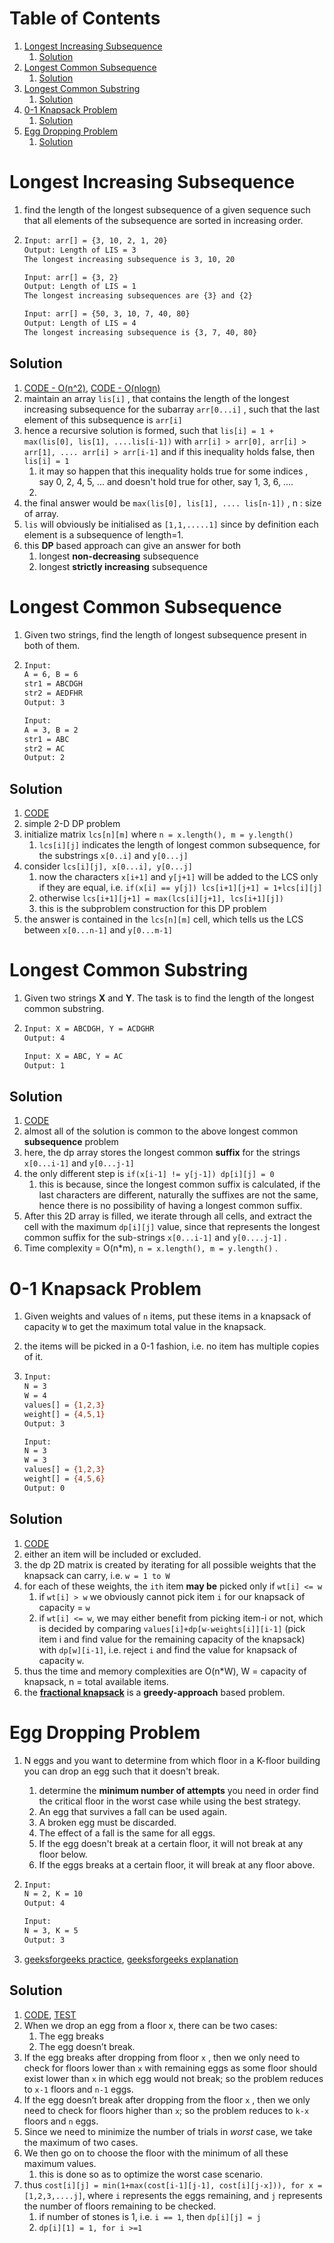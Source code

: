 # Table of Contents

1. [Longest Increasing Subsequence](#lis)
   1. [Solution](#sol1)
2. [Longest Common Subsequence](#lcs)
   1. [Solution](#sol2)
3. [Longest Common Substring](#lcsub)
   1. [Solution](#sol3)
4. [0-1 Knapsack Problem](#0-1kp)
   1. [Solution](#sol4)
5. [Egg Dropping Problem](#egg-dropping)
   1. [Solution](#sol5)







# Longest Increasing Subsequence<a name="lis"></a>

1. find the length of the longest subsequence of a given sequence such that all elements of the subsequence are sorted in increasing order. 

2. ```bash
   Input: arr[] = {3, 10, 2, 1, 20}
   Output: Length of LIS = 3
   The longest increasing subsequence is 3, 10, 20
   
   Input: arr[] = {3, 2}
   Output: Length of LIS = 1
   The longest increasing subsequences are {3} and {2}
   
   Input: arr[] = {50, 3, 10, 7, 40, 80}
   Output: Length of LIS = 4
   The longest increasing subsequence is {3, 7, 40, 80}
   ```



## Solution<a name="sol1"></a>

1. [CODE - O(n^2)](lis.cpp),   [CODE - O(nlogn)](lis_2.cpp)
2. maintain an array `lis[i]` , that contains the length of the longest increasing subsequence for the  subarray `arr[0...i]` , such that the last element of this subsequence is `arr[i]`
3. hence a recursive solution is formed, such that `lis[i] = 1 + max(lis[0], lis[1], ....lis[i-1])` with `arr[i] > arr[0], arr[i] > arr[1], .... arr[i] > arr[i-1]` and if this inequality holds false, then `lis[i] = 1`
   1. it may so happen that this inequality holds true for some indices , say 0, 2, 4, 5, ... and doesn't hold true for other, say 1, 3, 6, ....
   2. 
4. the final answer would be `max(lis[0], lis[1], .... lis[n-1])` , n : size of array.
5. `lis`  will obviously be initialised as `[1,1,.....1]` since by definition each element is a subsequence of length=1.
6. this **DP** based approach can give an answer for both
   1. longest **non-decreasing** subsequence
   2. longest **strictly increasing** subsequence







# Longest Common Subsequence<a name="lcs"></a>

1. Given two strings, find the length of longest subsequence present in both of them.

2. ```bash
   Input:
   A = 6, B = 6
   str1 = ABCDGH
   str2 = AEDFHR
   Output: 3
   
   Input:
   A = 3, B = 2
   str1 = ABC
   str2 = AC
   Output: 2
   ```



## Solution<a name="sol2"></a>

1. [CODE](#lcs.cpp)
2. simple 2-D DP problem
3. initialize matrix `lcs[n][m]` where `n = x.length(), m = y.length()`
   1. `lcs[i][j]` indicates the length of longest common subsequence, for the substrings `x[0..i]` and `y[0...j]`
4. consider `lcs[i][j], x[0...i], y[0...j]`
   1. now the characters `x[i+1]` and `y[j+1]` will be added to the LCS only if they are equal, i.e. `if(x[i] == y[j]) lcs[i+1][j+1] = 1+lcs[i][j]`
   2. otherwise `lcs[i+1][j+1] = max(lcs[i][j+1], lcs[i+1][j])`
   3. this is the subproblem construction for this DP problem
5. the answer is contained in the `lcs[n][m]` cell, which tells us the LCS between `x[0...n-1]` and `y[0...m-1]`







# Longest Common Substring<a name="lcsub"></a>

1. Given two strings **X** and **Y**. The task is to find the length of the longest common substring.

2. ```bash
   Input: X = ABCDGH, Y = ACDGHR
   Output: 4
   
   Input: X = ABC, Y = AC
   Output: 1
   ```



## Solution<a name="sol3"></a>

1. [CODE](lc_substring.cpp)
2. almost all of the solution is common to the above longest common **subsequence** problem
3. here, the dp array stores the longest common **suffix** for the strings `x[0...i-1]` and `y[0...j-1]`
4. the only different step is `if(x[i-1] != y[j-1]) dp[i][j] = 0`
   1. this is because, since the longest common suffix is calculated, if the last characters are different, naturally the suffixes are not the same, hence there is no possibility of having a longest common suffix.
5. After this 2D array is filled, we iterate through all cells, and extract the cell with the maximum `dp[i][j]` value, since that represents the longest common suffix for the sub-strings  `x[0...i-1]` and `y[0....j-1]` .
6. Time complexity = O(n\*m), `n = x.length(), m = y.length()` .





# 0-1 Knapsack Problem<a name="0-1kp"></a>

1. Given weights and values of `n` items, put these items in a knapsack of capacity `W` to get the maximum total value in the knapsack.

2. the items will be picked in a 0-1 fashion, i.e. no item has multiple copies of it.

3. ```bash
   Input:
   N = 3
   W = 4
   values[] = {1,2,3}
   weight[] = {4,5,1}
   Output: 3
   
   Input:
   N = 3
   W = 3
   values[] = {1,2,3}
   weight[] = {4,5,6}
   Output: 0
   ```





## Solution<a name="sol4"></a>

1. [CODE](01kp.cpp)
2. either an item will be included or excluded.
3. the dp 2D matrix is created by iterating for all possible weights that the knapsack can carry, i.e. `w = 1 to W`
4. for each of these weights, the `ith` item **may be** picked only if `wt[i] <= w`
   1. if `wt[i] > w` we obviously cannot pick item `i` for our knapsack of capacity = `w`
   2. if `wt[i] <= w`, we may either benefit from picking item-i or not, which is decided by comparing `values[i]+dp[w-weights[i]][i-1]` (pick item i and find value for the remaining capacity of the knapsack) with `dp[w][i-1]`, i.e. reject `i` and find the value for knapsack of capacity `w`.
5. thus the time and memory complexities are O(n*W), W = capacity of knapsack, n = total available items.
6. the **[fractional knapsack](../greedy/README.md/#fkp)** is a **greedy-approach** based problem.







# Egg Dropping Problem<a name="egg-dropping"></a>

1. N eggs and you want to determine from which floor in a K-floor building you can drop an egg such that it doesn't break.

   1. determine the **minimum number of attempts** you need in order find the critical floor in the worst case while using the best strategy.
   2. An egg that survives a fall can be used again.
   3. A broken egg must be discarded.
   4. The effect of a fall is the same for all eggs.
   5. If the egg doesn't break at a certain floor, it will not break at any floor below.
   6. If the eggs breaks at a certain floor, it will break at any floor above.

2. ```bash
   Input:
   N = 2, K = 10
   Output: 4
   
   Input:
   N = 3, K = 5
   Output: 3
   ```

3. [geeksforgeeks practice](https://practice.geeksforgeeks.org/problems/egg-dropping-puzzle-1587115620/1),  [geeksforgeeks explanation](https://www.geeksforgeeks.org/egg-dropping-puzzle-dp-11/)



## Solution<a name="sol5"></a>

1. [CODE](egg.cpp),  [TEST](eggTest.txt)
2. When we drop an egg from a floor x, there can be two cases:
   1. The egg breaks
   2. The egg doesn’t break.
3. If the egg breaks after dropping from floor `x` , then we only need to check for floors lower than `x` with remaining eggs as some floor should exist lower than `x` in which egg would not break; so the problem reduces to `x-1` floors and `n-1` eggs.
4. If the egg doesn’t break after dropping from the floor `x` , then we only need to check for floors higher than `x`; so the problem reduces to `k-x` floors and `n` eggs.
5. Since we need to minimize the number of trials in *worst* case, we take the maximum of two cases. 
6. We then go on to choose the floor with the minimum of all these maximum values.
   1. this is done so as to optimize the worst case scenario.
7. thus `cost[i][j] = min(1+max(cost[i-1][j-1], cost[i][j-x])), for x = [1,2,3,....j]`, where `i` represents the eggs remaining, and `j` represents the number of floors remaining to be checked.
   1. if number of stones is 1, i.e. `i == 1`, then `dp[i][j] = j` 
   2. `dp[i][1] = 1, for i >=1`